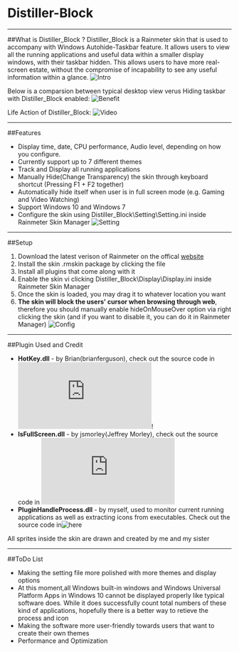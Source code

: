 # Distiller-Block

----
##What is Distiller_Block ?
Distiller_Block is a Rainmeter skin that is used to accompany with Windows Autohide-Taskbar feature. It allows users to view all the running applications and useful data within a smaller display windows, with their taskbar hidden. This allows users to have more real-screen estate, without the compromise of incapability to see any useful information within a glance.
![Intro](https://i.imgur.com/9BpX3Tv.png)


Below is a comparsion between typical desktop view verus Hiding taskbar with Distiller_Block enabled:
![Benefit](https://i.imgur.com/vTIXJX9.png)

Life Action of Distiller_Block:
![Video](https://i.imgur.com/OpnJD7q.gif)


----
##Features
* Display time, date, CPU performance, Audio level, depending on how you configure.
* Currently support up to 7 different themes
* Track and Display all running applications
* Manually Hide(Change Transparency) the skin through keyboard shortcut (Pressing F1 + F2 together)
* Automatically hide itself when user is in full screen mode (e.g. Gaming and Video Watching)
* Support Windows 10 and Windows 7
* Configure the skin using Distiller_Block\Setting\Setting.ini inside Rainmeter Skin Manager
![Setting](https://i.imgur.com/4fTLzQB.png)


----
##Setup
1. Download the latest verison of Rainmeter on the offical [website](https://www.rainmeter.net/)
2. Install the skin .rmskin package by clicking the file
3. Install all plugins that come along with it
4. Enable the skin vi clicking Distiller_Block\Display\Display.ini inside Rainmeter Skin Manager
5. Once the skin is loaded, you may drag it to whatever location you want
6. **The skin will block the users' cursor when browsing through web**, therefore you should manually enable hideOnMouseOver option via right clicking the skin (and if you want to disable it, you can do it in Rainmeter Manager)
![Config](https://i.imgur.com/OUjvjEO.png)  


----
##Plugin Used and Credit
* **HotKey.dll** -  by Brian(brianferguson), check out the source code in ![here](https://github.com/brianferguson/HotKey.dll)!
* **IsFullScreen.dll** - by jsmorley(Jeffrey Morley), check out the source code in ![here](https://forum.rainmeter.net/viewtopic.php?t=28305) 
* **PluginHandleProcess.dll** - by myself, used to monitor current running applications as well as extracting icons from executables. Check out the source code in![here](https://github.com/oscarngncc/PluginHandleProcess)

All sprites inside the skin are drawn and created by me and my sister


----
##ToDo List
* Making the setting file more polished with more themes and display options
* At this moment,all Windows built-in windows and Windows Universal Platform Apps in Windows 10 cannot be displayed properly like typical software does. While it does successfully count total numbers of these kind of applications, hopefully there is a better way to retieve the process and icon
* Making the software more user-friendly towards users that want to create their own themes
* Performance and Optimization

